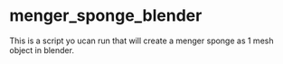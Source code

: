# menger_sponge_blender
This is a script yo ucan run that will create a menger sponge as 1 mesh object in blender.
